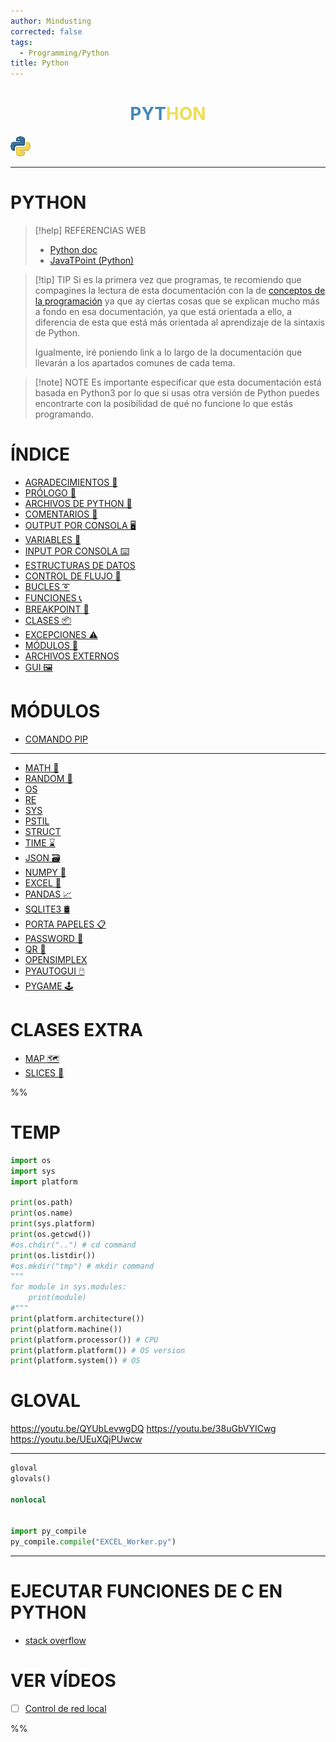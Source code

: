 ```yaml
---
author: Mindusting
corrected: false
tags:
  - Programming/Python
title: Python
---
```


<h1 align="center">
<span style="color:#48b;">PYT</span><span style="color:#ed5;">HON</span>
</h1>

![#logo](py.png)

---

# PYTHON

> [!help] REFERENCIAS WEB
> - [Python doc](https://docs.python.org/es/3/)
> - [JavaTPoint (Python)](https://www.javatpoint.com/python-tutorial)

> [!tip] TIP
> Si es la primera vez que programas, te recomiendo que compagines la lectura de esta documentación con la de [conceptos de la programación](../pc/pc.md) ya que ay ciertas cosas que se explican mucho más a fondo en esa documentación, ya que está orientada a ello, a diferencia de esta que está más orientada al aprendizaje de la sintaxis de Python.
>
> Igualmente, iré poniendo link a lo largo de la documentación que llevarán a los apartados comunes de cada tema.

> [!note] NOTE
> Es importante especificar que esta documentación está basada en Python3 por lo que si usas otra versión de Python puedes encontrarte con la posibilidad de qué no funcione lo que estás programando.

# ÍNDICE

- [AGRADECIMIENTOS 🎉](py_thanks_to.md)
- [PRÓLOGO 🧭](py_prologue.md)
- [ARCHIVOS DE PYTHON 📄](py_files.md)
- [COMENTARIOS 💬](py_comments.md)
- [OUTPUT POR CONSOLA 🖥️](py_print.md)
- [VARIABLES 💾](py_variable.md)
- [INPUT POR CONSOLA ⌨️](py_input.md)
- [ESTRUCTURAS DE DATOS](py_data_structure.md)
- [CONTROL DE FLUJO 🚦](py_flow_control.md)
- [BUCLES ➰](py_loop.md)
- [FUNCIONES 📞](py_function.md)
- [BREAKPOINT 🔴](py_breakpoint.md)
- [CLASES 📦](py_class.md)
- [EXCEPCIONES ⚠️](py_exception.md)
- [MÓDULOS 🛄](py_module.md)
- [ARCHIVOS EXTERNOS](py_file_manager.md)
- [GUI 🖼](gui/py_gui.md)

# MÓDULOS

- [COMANDO PIP](py_pip.md)

---

- [MATH 🧮](math/py_math.md)
- [RANDOM 🎲](random/py_random.md)
- [OS](py_os.md)
- [RE](re/py_re.md)
- [SYS](sys/py_sys.md)
- [PSTIL](py_psutil.md)
- [STRUCT](py_struct.md)
- [TIME ⌛](time/py_time.md)
- [JSON 🗃](py_json.md)
- [NUMPY 🧮](numpy/py_numpy.md)
- [EXCEL 🍫](openpyxl/py_openpyxl.md)
- [PANDAS 📈](py_pandas.md)
- [SQLITE3 🛢](py_sqlite3.md)
- [PORTA PAPELES 📋](py_clipboard.md)
- [PASSWORD 🔑](py_getpass.md)
- [QR 🔗](py_qr.md)
- [OPENSIMPLEX](py_opensimplex.md)
- [PYAUTOGUI 🖱️](py_pyautogui.md)
- [PYGAME 🕹️](pygame/py_pygame.md)

# CLASES EXTRA

- [MAP 🗺](py_map.md)
- [SLICES 📏](py_slice.md)

%%
# TEMP

```py
import os
import sys
import platform

print(os.path)
print(os.name)
print(sys.platform)
print(os.getcwd())
#os.chdir("..") # cd command
print(os.listdir())
#os.mkdir("tmp") # mkdir command
"""
for module in sys.modules:
    print(module)
#"""
print(platform.architecture())
print(platform.machine())
print(platform.processor()) # CPU
print(platform.platform()) # OS version
print(platform.system()) # OS
```

# GLOVAL

https://youtu.be/QYUbLevwgDQ
https://youtu.be/38uGbVYICwg
https://youtu.be/UEuXQjPUwcw

---

```py
gloval
glovals()

nonlocal


import py_compile
py_compile.compile("EXCEL_Worker.py")
```

---

# EJECUTAR FUNCIONES DE C EN PYTHON

- [stack overflow](https://stackoverflow.com/questions/16647186/calling-c-functions-in-python)

# VER VÍDEOS

- [ ] [Control de red local](https://youtu.be/DFTwB2nAexs)

%%
